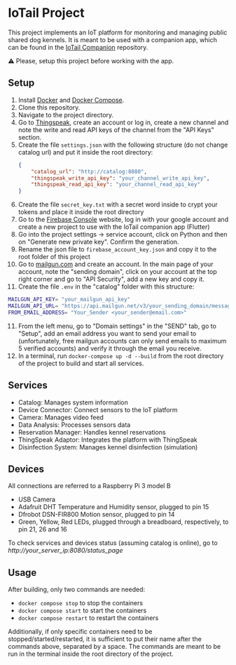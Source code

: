 # IoTail Project

This project implements an IoT platform for monitoring and managing public shared dog kennels.
It is meant to be used with a companion app, which can be found in the [IoTail Companion](https://github.com/Pergo01/IoTail_Companion.git) repository.

⚠️ Please, setup this project before working with the app.

## Setup

1. Install [Docker](https://www.docker.com/) and [Docker Compose](https://docs.docker.com/compose/install/).
2. Clone this repository.
3. Navigate to the project directory.
4. Go to [Thingspeak](https://thingspeak.mathworks.com/), create an account or log in, create a new channel and note the write and read API keys of the channel from the "API Keys" section.
4. Create the file `settings.json` with the following structure (do not change catalog url) and put it inside the root directory:
    ```json
    {
        "catalog_url": "http://catalog:8080",
        "thingspeak_write_api_key": "your_channel_write_api_key",
        "thingspeak_read_api_key": "your_channel_read_api_key"
    }
    ```
5. Create the file `secret_key.txt` with a secret word inside to crypt your tokens and place it inside the root directory
6. Go to the [Firebase Console](https://console.firebase.google.com/) website, log in with your google account and create a new project to use with the IoTail companion app (Flutter)
7. Go into the project settings -> service account, click on Python and then on "Generate new private key". Confirm the generation.
8. Rename the json file to `firebase_account_key.json` and copy it to the root folder of this project
9. Go to [mailgun.com](https://www.mailgun.com/) and create an account. In the main page of your account, note the "sending domain", click on your account at the top right corner and go to "API Security", add a new key and copy it.
10. Create the file `.env` in the "catalog" folder with this structure:
```bash
MAILGUN_API_KEY= "your_mailgun_api_key"
MAILGUN_API_URL= "https://api.mailgun.net/v3/your_sending_domain/messages"
FROM_EMAIL_ADDRESS= "Your_Sender <your_sender@email.com>"
```
11. From the left menu, go to "Domain settings" in the "SEND" tab, go to "Setup", add an email address you want to send your email to (unfortunately, free mailgun accounts can only send emails to maximum 5 verified accounts) and verify it through the email you receive.
12. In a terminal, run `docker-compose up -d --build` from the root directory of the project to build and start all services.

## Services

- Catalog: Manages system information
- Device Connector: Connect sensors to the IoT platform
- Camera: Manages video feed
- Data Analysis: Processes sensors data
- Reservation Manager: Handles kennel reservations
- ThingSpeak Adaptor: Integrates the platform with ThingSpeak
- Disinfection System: Manages kennel disinfection (simulation)

## Devices

All connections are referred to a Raspberry Pi 3 model B
- USB Camera
- Adafruit DHT Temperature and Humidity sensor, plugged to pin 15
- Dfrobot DSN-FIR800 Motion sensor, plugged to pin 14
- Green, Yellow, Red LEDs, plugged through a breadboard, respectively, to pin 21, 26 and 16

To check services and devices status (assuming catalog is online), go to *http://your_server_ip:8080/status_page*

## Usage

After building, only two commands are needed:
- `docker compose stop` to stop the containers
- `docker compose start` to start the containers
- `docker compose restart` to restart the containers

Additionally, if only specific containers need to be stopped/started/restarted, it is sufficient to put their name after the commands above, separated by a space.
The commands are meant to be run in the terminal inside the root directory of the project.

<!--

## Contributing

[Add contribution guidelines here]

## License

[Add license information here] -->